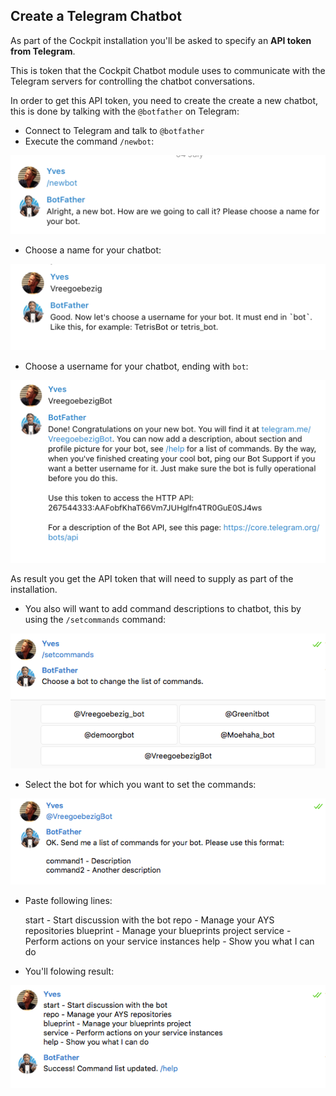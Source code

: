 ## Create a Telegram Chatbot

As part of the Cockpit installation you'll be asked to specify an **API token from Telegram**.

This is token that the Cockpit Chatbot module uses to communicate with the Telegram servers for controlling the chatbot conversations.

In order to get this API token, you need to create the create a new chatbot, this is done by talking with the `@botfather` on Telegram:

- Connect to Telegram and talk to `@botfather`
- Execute the command `/newbot`:

![](new-bot.png)

- Choose a name for your chatbot:

![](name-bot.png)

- Choose a username for your chatbot, ending with `bot`:

![](username-bot.png)

As result you get the API token that will need to supply as part of the installation. 

- You also will want to add command descriptions to chatbot, this by using the `/setcommands` command:

![](set-commands.png)

- Select the bot for which you want to set the commands:

![](select-bot.png)

- Paste following lines:

    start - Start discussion with the bot
    repo - Manage your AYS repositories
    blueprint - Manage your blueprints project
    service - Perform actions on your service instances
    help - Show you what I can do

- You'll folowing result:

![](paste-commands.png)